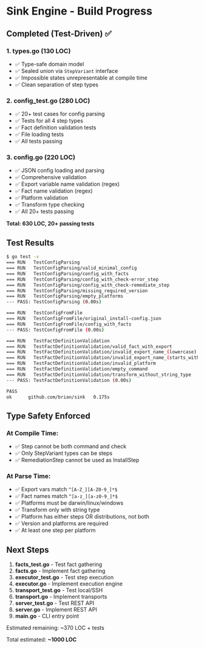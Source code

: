 # Sink Engine - Build Progress

## Completed (Test-Driven) ✅

### 1. types.go (130 LOC)
- ✅ Type-safe domain model
- ✅ Sealed union via `StepVariant` interface
- ✅ Impossible states unrepresentable at compile time
- ✅ Clean separation of step types

### 2. config_test.go (280 LOC)  
- ✅ 20+ test cases for config parsing
- ✅ Tests for all 4 step types
- ✅ Fact definition validation tests
- ✅ File loading tests
- ✅ All tests passing

### 3. config.go (220 LOC)
- ✅ JSON config loading and parsing
- ✅ Comprehensive validation
- ✅ Export variable name validation (regex)
- ✅ Fact name validation (regex)
- ✅ Platform validation
- ✅ Transform type checking
- ✅ All 20+ tests passing

**Total: 630 LOC, 20+ passing tests**

## Test Results

```bash
$ go test -v
=== RUN   TestConfigParsing
=== RUN   TestConfigParsing/valid_minimal_config
=== RUN   TestConfigParsing/config_with_facts
=== RUN   TestConfigParsing/config_with_check-error_step
=== RUN   TestConfigParsing/config_with_check-remediate_step
=== RUN   TestConfigParsing/missing_required_version
=== RUN   TestConfigParsing/empty_platforms
--- PASS: TestConfigParsing (0.00s)

=== RUN   TestConfigFromFile
=== RUN   TestConfigFromFile/original_install-config.json
=== RUN   TestConfigFromFile/config_with_facts
--- PASS: TestConfigFromFile (0.00s)

=== RUN   TestFactDefinitionValidation
=== RUN   TestFactDefinitionValidation/valid_fact_with_export
=== RUN   TestFactDefinitionValidation/invalid_export_name_(lowercase)
=== RUN   TestFactDefinitionValidation/invalid_export_name_(starts_with_number)
=== RUN   TestFactDefinitionValidation/invalid_platform
=== RUN   TestFactDefinitionValidation/empty_command
=== RUN   TestFactDefinitionValidation/transform_without_string_type
--- PASS: TestFactDefinitionValidation (0.00s)

PASS
ok      github.com/brian/sink   0.175s
```

## Type Safety Enforced

### At Compile Time:
- ✅ Step cannot be both command and check
- ✅ Only StepVariant types can be steps
- ✅ RemediationStep cannot be used as InstallStep

### At Parse Time:
- ✅ Export vars match `^[A-Z_][A-Z0-9_]*$`
- ✅ Fact names match `^[a-z_][a-z0-9_]*$`
- ✅ Platforms must be darwin/linux/windows
- ✅ Transform only with string type
- ✅ Platform has either steps OR distributions, not both
- ✅ Version and platforms are required
- ✅ At least one step per platform

## Next Steps

1. **facts_test.go** - Test fact gathering
2. **facts.go** - Implement fact gathering
3. **executor_test.go** - Test step execution
4. **executor.go** - Implement execution engine
5. **transport_test.go** - Test local/SSH
6. **transport.go** - Implement transports
7. **server_test.go** - Test REST API
8. **server.go** - Implement REST API
9. **main.go** - CLI entry point

Estimated remaining: ~370 LOC + tests

Total estimated: **~1000 LOC**
